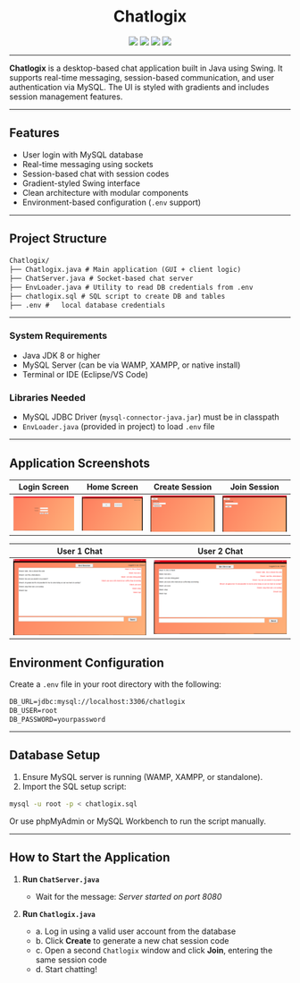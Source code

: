 


<div align="center">
<h1><b> Chatlogix </b></h1>
  <img src="https://img.shields.io/badge/Java-ED8B00?style=for-the-badge&logo=java&logoColor=white" />
  <img src="https://img.shields.io/badge/MySQL-00758F?style=for-the-badge&logo=mysql&logoColor=white" />
  <img src="https://img.shields.io/badge/GUI-Swing-blue?style=for-the-badge" />
  <img src="https://img.shields.io/badge/Status-Complete -brightgreen?style=for-the-badge" />
 

</div>

---
**Chatlogix** is a desktop-based chat application built in Java using Swing. It supports real-time messaging, session-based communication, and user authentication via MySQL. The UI is styled with gradients and includes session management  features.

---

## Features

-  User login with MySQL database
-  Real-time messaging using sockets
-  Session-based chat with session codes
-  Gradient-styled Swing interface
-  Clean architecture with modular components
- Environment-based configuration (`.env` support)

---

##  Project Structure
```
Chatlogix/
├── Chatlogix.java # Main application (GUI + client logic)
├── ChatServer.java # Socket-based chat server
├── EnvLoader.java # Utility to read DB credentials from .env
├── chatlogix.sql # SQL script to create DB and tables
├── .env #   local database credentials
```
---


###  System Requirements
- Java JDK 8 or higher
- MySQL Server (can be via WAMP, XAMPP, or native install)
- Terminal or IDE (Eclipse/VS Code)

###  Libraries Needed
- MySQL JDBC Driver (`mysql-connector-java.jar`) must be in classpath
- `EnvLoader.java` (provided in project) to load `.env` file

---
##  Application Screenshots

| Login Screen | Home Screen | Create Session | Join Session |
|--------------|-------------|----------------|--------------|
| ![Login](screenshots/login_screen.png) | ![Home](screenshots/home_screen.png) | ![Create](screenshots/create_screen_window.png) | ![Join](screenshots/Join_window.png) |

| User 1 Chat | User 2 Chat |
|-------------|-------------|
| ![User 1](screenshots/user_1_chat.png) | ![User 2](screenshots/user_2_chat.png) |

##  Environment Configuration

Create a `.env` file in your root directory with the following:
```
DB_URL=jdbc:mysql://localhost:3306/chatlogix
DB_USER=root
DB_PASSWORD=yourpassword
```
---

##  Database Setup

1. Ensure MySQL server is running (WAMP, XAMPP, or standalone).
2. Import the SQL setup script:

```bash
mysql -u root -p < chatlogix.sql
```
Or use phpMyAdmin or MySQL Workbench to run the script manually.

---
 ## How to Start the Application
1. **Run `ChatServer.java`**
   - Wait for the message: *Server started on port 8080*

2. **Run `Chatlogix.java`**
   - a. Log in using a valid user account from the database  
   - b. Click **Create** to generate a new chat session code  
   - c. Open a second `Chatlogix` window and click **Join**, entering the same session code  
   - d. Start chatting!
